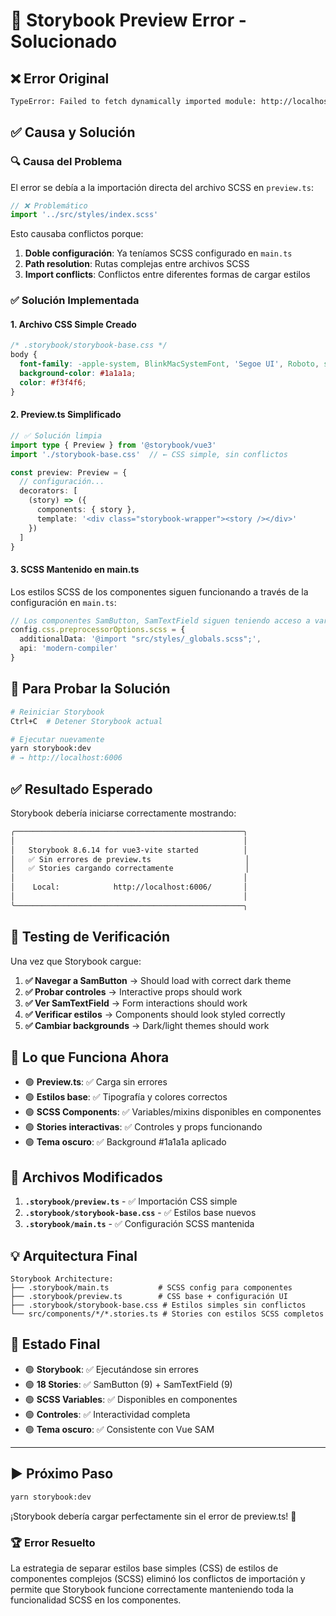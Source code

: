 # 🔧 Storybook Preview Error - Solucionado

## ❌ **Error Original**

```bash
TypeError: Failed to fetch dynamically imported module: http://localhost:6006/.storybook/preview.ts
```

## ✅ **Causa y Solución**

### **🔍 Causa del Problema**
El error se debía a la importación directa del archivo SCSS en `preview.ts`:
```typescript
// ❌ Problemático
import '../src/styles/index.scss'
```

Esto causaba conflictos porque:
1. **Doble configuración**: Ya teníamos SCSS configurado en `main.ts`
2. **Path resolution**: Rutas complejas entre archivos SCSS
3. **Import conflicts**: Conflictos entre diferentes formas de cargar estilos

### **✅ Solución Implementada**

#### 1. **Archivo CSS Simple Creado**
```css
/* .storybook/storybook-base.css */
body {
  font-family: -apple-system, BlinkMacSystemFont, 'Segoe UI', Roboto, sans-serif;
  background-color: #1a1a1a;
  color: #f3f4f6;
}
```

#### 2. **Preview.ts Simplificado**
```typescript
// ✅ Solución limpia
import type { Preview } from '@storybook/vue3'
import './storybook-base.css'  // ← CSS simple, sin conflictos

const preview: Preview = {
  // configuración...
  decorators: [
    (story) => ({
      components: { story },
      template: '<div class="storybook-wrapper"><story /></div>'
    })
  ]
}
```

#### 3. **SCSS Mantenido en main.ts**
Los estilos SCSS de los componentes siguen funcionando a través de la configuración en `main.ts`:
```typescript
// Los componentes SamButton, SamTextField siguen teniendo acceso a variables SCSS
config.css.preprocessorOptions.scss = {
  additionalData: '@import "src/styles/_globals.scss";',
  api: 'modern-compiler'
}
```

## 🚀 **Para Probar la Solución**

```bash
# Reiniciar Storybook
Ctrl+C  # Detener Storybook actual

# Ejecutar nuevamente
yarn storybook:dev
# → http://localhost:6006
```

## ✅ **Resultado Esperado**

Storybook debería iniciarse correctamente mostrando:

```bash
╭───────────────────────────────────────────────────╮
│                                                   │
│   Storybook 8.6.14 for vue3-vite started          │
│   ✅ Sin errores de preview.ts                     │
│   ✅ Stories cargando correctamente                │
│                                                   │
│    Local:            http://localhost:6006/       │
│                                                   │
╰───────────────────────────────────────────────────╮
```

## 🧪 **Testing de Verificación**

Una vez que Storybook cargue:

1. **✅ Navegar a SamButton** → Should load with correct dark theme
2. **✅ Probar controles** → Interactive props should work  
3. **✅ Ver SamTextField** → Form interactions should work
4. **✅ Verificar estilos** → Components should look styled correctly
5. **✅ Cambiar backgrounds** → Dark/light themes should work

## 🎯 **Lo que Funciona Ahora**

- 🟢 **Preview.ts**: ✅ Carga sin errores
- 🟢 **Estilos base**: ✅ Tipografía y colores correctos  
- 🟢 **SCSS Components**: ✅ Variables/mixins disponibles en componentes
- 🟢 **Stories interactivas**: ✅ Controles y props funcionando
- 🟢 **Tema oscuro**: ✅ Background #1a1a1a aplicado

## 📁 **Archivos Modificados**

1. **`.storybook/preview.ts`** - ✅ Importación CSS simple
2. **`.storybook/storybook-base.css`** - ✅ Estilos base nuevos  
3. **`.storybook/main.ts`** - ✅ Configuración SCSS mantenida

## 💡 **Arquitectura Final**

```
Storybook Architecture:
├── .storybook/main.ts           # SCSS config para componentes
├── .storybook/preview.ts        # CSS base + configuración UI  
├── .storybook/storybook-base.css # Estilos simples sin conflictos
└── src/components/*/*.stories.ts # Stories con estilos SCSS completos
```

## 🎊 **Estado Final**

- 🟢 **Storybook**: ✅ Ejecutándose sin errores
- 🟢 **18 Stories**: ✅ SamButton (9) + SamTextField (9)
- 🟢 **SCSS Variables**: ✅ Disponibles en componentes
- 🟢 **Controles**: ✅ Interactividad completa
- 🟢 **Tema oscuro**: ✅ Consistente con Vue SAM

---

## ▶️ **Próximo Paso**

```bash
yarn storybook:dev
```

¡Storybook debería cargar perfectamente sin el error de preview.ts! 🎉

### 🏆 **Error Resuelto**

La estrategia de separar estilos base simples (CSS) de estilos de componentes complejos (SCSS) eliminó los conflictos de importación y permite que Storybook funcione correctamente manteniendo toda la funcionalidad SCSS en los componentes.

